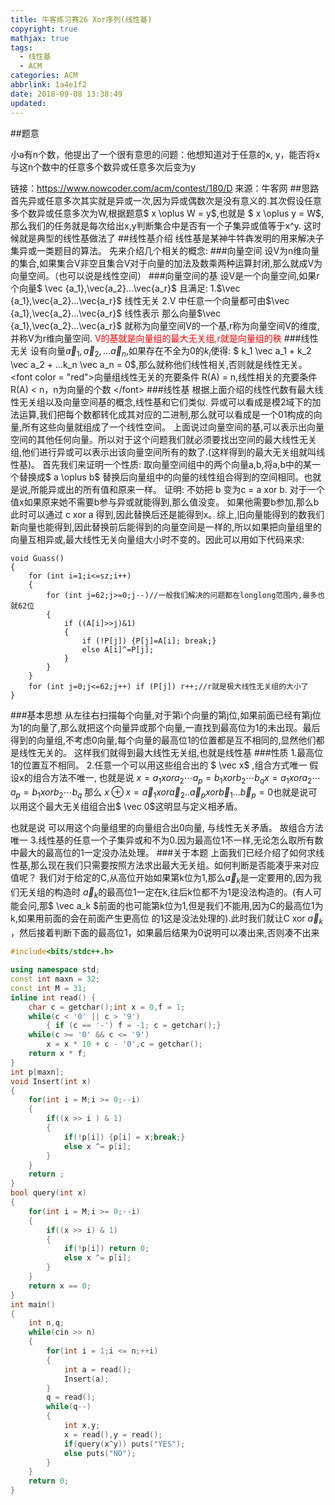 ```yaml
---
title: 牛客练习赛26 Xor序列(线性基)
copyright: true
mathjax: true
tags:
  - 线性基
  - ACM
categories: ACM
abbrlink: 1a4e1f2
date: 2018-09-08 13:38:49
updated:
---
```

##题意

小a有n个数，他提出了一个很有意思的问题：他想知道对于任意的x, y，能否将x与这n个数中的任意多个数异或任意多次后变为y
<!--more-->
链接：https://www.nowcoder.com/acm/contest/180/D
来源：牛客网
##思路
首先异或任意多次其实就是异或一次,因为异或偶数次是没有意义的.其次假设任意多个数异或任意多次为W,根据题意$ x \oplus W = y$,也就是 $ x \oplus y = W$,那么我们的任务就是每次给出x,y判断集合中是否有一个子集异或值等于x^y.
这时候就是典型的线性基做法了
##线性基介绍
线性基是某神牛牪犇发明的用来解决子集异或一类题目的算法。
先来介绍几个相关的概念:
###向量空间
设V为n维向量的集合,如果集合V非空且集合V对于向量的加法及数乘两种运算封闭,那么就成V为向量空间。（也可以说是线性空间）
###向量空间的基
设V是一个向量空间,如果r个向量$ \vec {a_1},\vec{a_2}...\vec{a_r}$ 且满足:
1.$\vec {a_1},\vec{a_2}...\vec{a_r}$ 线性无关
2.V 中任意一个向量都可由$\vec {a_1},\vec{a_2}...\vec{a_r}$ 线性表示
那么向量$\vec {a_1},\vec{a_2}...\vec{a_r}$ 就称为向量空间V的一个基,r称为向量空间V的维度,并称V为r维向量空间.
<font color = "red">V的基就是向量组的最大无关组,r就是向量组的秩</font>
###线性无关
设有向量$\vec a_1,\vec a_2,...\vec a_n$,如果存在不全为0的$k_i$使得:
$ k_1 \vec a_1 + k_2 \vec a_2 + ...k_n \vec a_n = 0$,那么就称他们线性相关,否则就是线性无关。
<font color = "red">向量组线性无关的充要条件 R(A) = n,线性相关的充要条件R(A) < n，n为向量的个数 </font>
###线性基
根据上面介绍的线性代数有最大线性无关组以及向量空间基的概念,线性基和它们类似.
异或可以看成是模2域下的加法运算,我们把每个数都转化成其对应的二进制,那么就可以看成是一个01构成的向量,所有这些向量就组成了一个线性空间。
上面说过向量空间的基,可以表示出向量空间的其他任何向量。所以对于这个问题我们就必须要找出空间的最大线性无关组,他们进行异或可以表示出该向量空间所有的数了.(这样得到的最大无关组就叫线性基)。
首先我们来证明一个性质:
取向量空间组中的两个向量a,b,将a,b中的某一个替换成$ a \oplus b$ 替换后向量组中的向量的线性组合得到的空间相同。也就是说,所能异或出的所有值和原来一样。
证明:
不妨把 b 变为c = a xor b. 对于一个值x如果原来她不需要b参与异或就能得到,那么值没变。
如果他需要b参加,那么b此时可以通过 c xor a 得到,因此替换后还是能得到x。综上,旧向量能得到的数我们新向量也能得到,因此替换前后能得到的向量空间是一样的,所以如果把向量组里的向量互相异或,最大线性无关向量组大小时不变的。因此可以用如下代码来求:
```language
void Guass()
{
    for (int i=1;i<=sz;i++)
    {
        for (int j=62;j>=0;j--)//一般我们解决的问题都在longlong范围内,最多也就62位
        {
            if ((A[i]>>j)&1)
            {
                if (!P[j]) {P[j]=A[i]; break;}
                else A[i]^=P[j];
            }
        }
    }
    for (int j=0;j<=62;j++) if (P[j]) r++;//r就是极大线性无关组的大小了
}
```
###基本思想
从左往右扫描每个向量,对于第i个向量的第j位,如果前面已经有第j位为1的向量了,那么就把这个向量异或那个向量,一直找到最高位为1的未出现。最后得到的向量组,不考虑0向量,每个向量的最高位1的位置都是互不相同的,显然他们都是线性无关的。
这样我们就得到最大线性无关组,也就是线性基
###性质
1.最高位1的位置互不相同。
2.任意一个可以用这些组合出的 $ \vec x$ ,组合方式唯一
假设x的组合方法不唯一, 也就是说 $x=a_1 xor a_2 ⋯ a_p = b_1 xor b_2 ⋯ b_qx=a_1 xor a_2 ⋯ a_p = b_1 xor b_2 ⋯ b_q$
那么 $x \oplus x = \vec a_1 xor \vec a_2 .. \vec a_p xor \vec b_1 ...\vec b_p  = 0$也就是说可以用这个最大无关组组合出$ \vec 0$这明显与定义相矛盾。

也就是说 可以用这个向量组里的向量组合出0向量, 与线性无关矛盾。 故组合方法唯一
3.线性基的任意一个子集异或和不为0.因为最高位1不一样,无论怎么取所有数中最大的最高位的1一定没办法处理。
###关于本题
上面我们已经介绍了如何求线性基,那么现在我们只需要按照方法求出最大无关组。如何判断是否能凑乎来对应值呢？
我们对于给定的C,从高位开始如果第k位为1,那么$\vec a_k$是一定要用的,因为我们无关组的构造时 $\vec a_k$的最高位1一定在k,往后k位都不为1是没法构造的。(有人可能会问,那$ \vec a_k $前面的也可能第k位为1,但是我们不能用,因为C的最高位1为k,如果用前面的会在前面产生更高位
的1这是没法处理的).此时我们就让C xor $\vec a_k$ ，然后接着判断下面的最高位1，如果最后结果为0说明可以凑出来,否则凑不出来
```C++
#include<bits/stdc++.h>

using namespace std;
const int maxn = 32;
const int M = 31;
inline int read() {
    char c = getchar();int x = 0,f = 1;
    while(c < '0' || c > '9')
        { if (c == '-') f = -1; c = getchar();}
    while(c >= '0' && c <= '9')
        x = x * 10 + c - '0',c = getchar();
    return x * f;
}
int p[maxn];
void Insert(int x)
{
    for(int i = M;i >= 0;--i)
    {
        if((x >> i ) & 1)
        {
            if(!p[i]) {p[i] = x;break;}
            else x ^= p[i];
        }
    }
    return ;
}
bool query(int x)
{
    for(int i = M;i >= 0;--i)
    {
        if((x >> i) & 1)
        {
            if(!p[i]) return 0;
            else x ^= p[i];
        }
    }
    return x == 0;
}
int main()
{
    int n,q;
    while(cin >> n)
    {
        for(int i = 1;i <= n;++i)
        {
            int a = read();
            Insert(a);
        }
        q = read();
        while(q--)
        {
            int x,y;
            x = read(),y = read();
            if(query(x^y)) puts("YES");
            else puts("NO");
        }
    }
    return 0;
}

```